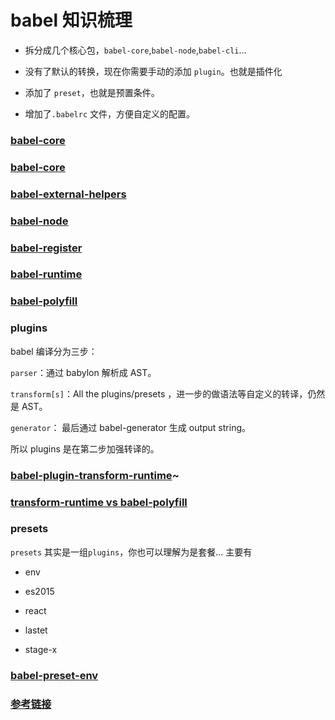 

babel 知识梳理
====

- 拆分成几个核心包，`babel-core`,`babel-node`,`babel-cli`...

- 没有了默认的转换，现在你需要手动的添加 `plugin`。也就是插件化

- 添加了 `preset`，也就是预置条件。

- 增加了`.babelrc` 文件，方便自定义的配置。

### [babel-core](./babel-cli.md)

### [babel-core](./babel-cli.md)

### [babel-external-helpers](./babel-external-helpers.md)

### [babel-node](./babel-node.md)

### [babel-register](./babel-register.md)

### [babel-runtime](./babel-runtime.md)

### [babel-polyfill](./babel-polyfill.md)

### plugins

babel 编译分为三步：

`parser`：通过 babylon 解析成 AST。

`transform[s]`：All the plugins/presets ，进一步的做语法等自定义的转译，仍然是 AST。

`generator`： 最后通过 babel-generator 生成 output string。

所以 plugins 是在第二步加强转译的。

### [babel-plugin-transform-runtime](./plugins/babel-plugin-transform-runtime.md)~

### [transform-runtime vs babel-polyfill](./plugins/transform-runtime对比babel-polyfill.md)

### presets

`presets` 其实是一组`plugins`，你也可以理解为是套餐... 主要有

- env

- es2015

- react

- lastet

- stage-x

### [babel-preset-env](./presets/babel-preset-env.md)

### [参考链接](./参考链接.md)